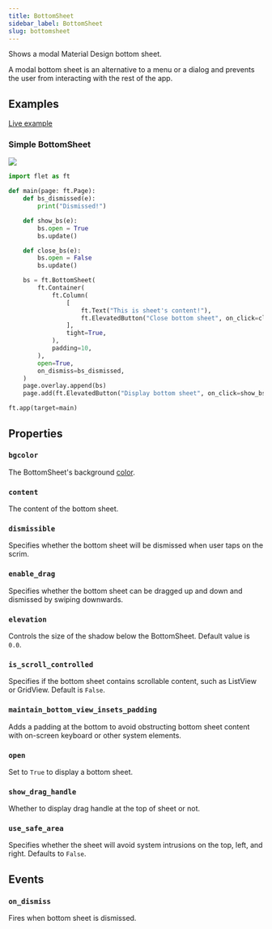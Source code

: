 ```yaml
---
title: BottomSheet
sidebar_label: BottomSheet
slug: bottomsheet
---
```


Shows a modal Material Design bottom sheet.

A modal bottom sheet is an alternative to a menu or a dialog and prevents the user from interacting with the rest of the app.

## Examples

[Live example](https://flet-controls-gallery.fly.dev/dialogs/bottomsheet)

### Simple BottomSheet

<img src="/img/docs/controls/bottom-sheet/bottom-sheet-sample.gif" className="screenshot-30"/>

```python
import flet as ft

def main(page: ft.Page):
    def bs_dismissed(e):
        print("Dismissed!")

    def show_bs(e):
        bs.open = True
        bs.update()

    def close_bs(e):
        bs.open = False
        bs.update()

    bs = ft.BottomSheet(
        ft.Container(
            ft.Column(
                [
                    ft.Text("This is sheet's content!"),
                    ft.ElevatedButton("Close bottom sheet", on_click=close_bs),
                ],
                tight=True,
            ),
            padding=10,
        ),
        open=True,
        on_dismiss=bs_dismissed,
    )
    page.overlay.append(bs)
    page.add(ft.ElevatedButton("Display bottom sheet", on_click=show_bs))

ft.app(target=main)
```

## Properties

### `bgcolor`

The BottomSheet's background [color](/docs/reference/colors).

### `content`

The content of the bottom sheet.

### `dismissible`

Specifies whether the bottom sheet will be dismissed when user taps on the scrim.

### `enable_drag`

Specifies whether the bottom sheet can be dragged up and down and dismissed by swiping downwards.

### `elevation`

Controls the size of the shadow below the BottomSheet. Default value is `0.0`.

### `is_scroll_controlled`

Specifies if the bottom sheet contains scrollable content, such as ListView or GridView. Default is `False`.

### `maintain_bottom_view_insets_padding`

Adds a padding at the bottom to avoid obstructing bottom sheet content with on-screen keyboard or other system elements.

### `open`

Set to `True` to display a bottom sheet.

### `show_drag_handle`

Whether to display drag handle at the top of sheet or not.

### `use_safe_area`

Specifies whether the sheet will avoid system intrusions on the top, left, and right. Defaults to `False`.

## Events

### `on_dismiss`

Fires when bottom sheet is dismissed.